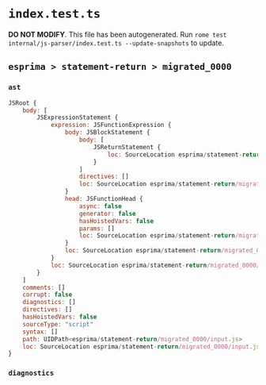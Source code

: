 # `index.test.ts`

**DO NOT MODIFY**. This file has been autogenerated. Run `rome test internal/js-parser/index.test.ts --update-snapshots` to update.

## `esprima > statement-return > migrated_0000`

### `ast`

```javascript
JSRoot {
	body: [
		JSExpressionStatement {
			expression: JSFunctionExpression {
				body: JSBlockStatement {
					body: [
						JSReturnStatement {
							loc: SourceLocation esprima/statement-return/migrated_0000/input.js 1:13-1:19
						}
					]
					directives: []
					loc: SourceLocation esprima/statement-return/migrated_0000/input.js 1:11-1:21
				}
				head: JSFunctionHead {
					async: false
					generator: false
					hasHoistedVars: false
					params: []
					loc: SourceLocation esprima/statement-return/migrated_0000/input.js 1:9-1:11
				}
				loc: SourceLocation esprima/statement-return/migrated_0000/input.js 1:1-1:21
			}
			loc: SourceLocation esprima/statement-return/migrated_0000/input.js 1:0-1:22
		}
	]
	comments: []
	corrupt: false
	diagnostics: []
	directives: []
	hasHoistedVars: false
	sourceType: "script"
	syntax: []
	path: UIDPath<esprima/statement-return/migrated_0000/input.js>
	loc: SourceLocation esprima/statement-return/migrated_0000/input.js 1:0-2:0
}
```

### `diagnostics`

```

```
